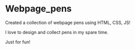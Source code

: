 # Webpage_pens
Created a collection of webpage pens using HTML, CSS, JS!

I love to design and collect pens in my spare time. 

Just for fun!

